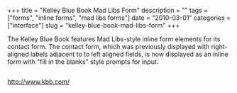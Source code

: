 +++
title = "Kelley Blue Book Mad Libs Form"
description = ""
tags = ["forms", "inline forms", "mad libs forms"]
date = "2010-03-01"
categories = ["interface"]
slug = "kelley-blue-book-mad-libs-form"
+++


<p>The Kelley Blue Book features Mad Libs-style inline form elements for its contact form. The contact form, which was previously displayed with right-aligned labels adjacent to to left aligned fields, is now displayed as an inline form with &quot;fill in the blanks&quot; style prompts for input.</p>

<div id="screens-full" class="clear"><div class="fullimg clear"><a href="//media.konigi.com/interface/kellybluebook-1.png" class="group" rel="group" title="1. "><img src="//media.konigi.com/interface/kellybluebook-1.png" alt="" class="img-responsive"></a></div></div>        
<p><a href="http://www.kbb.com/">http://www.kbb.com/</a></p>

